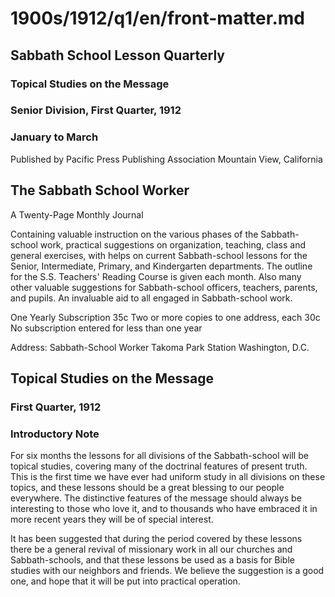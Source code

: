 # 1900s/1912/q1/en/front-matter.md

## Sabbath School Lesson Quarterly
### Topical Studies on the Message
### Senior Division, First Quarter, 1912
### January to March

Published by
Pacific Press Publishing Association
Mountain View, California

## The Sabbath School Worker
A Twenty-Page Monthly Journal

Containing valuable instruction on the various phases of the Sabbath-school work, practical suggestions on organization, teaching, class and general exercises, with helps on current Sabbath-school lessons for the Senior, Intermediate, Primary, and Kindergarten departments. The outline for the S.S. Teachers' Reading Course is given each month. Also many other valuable suggestions for Sabbath-school officers, teachers, parents, and pupils. An invaluable aid to all engaged in Sabbath-school work.

One Yearly Subscription                               35c
Two or more copies to one address, each               30c
No subscription entered for less than one year

Address:
Sabbath-School Worker
Takoma Park Station                   Washington, D.C.

## Topical Studies on the Message
### First Quarter, 1912

### Introductory Note

For six months the lessons for all divisions of the Sabbath-school will be topical studies, covering many of the doctrinal features of present truth. This is the first time we have ever had uniform study in all divisions on these topics, and these lessons should be a great blessing to our people everywhere. The distinctive features of the message should always be interesting to those who love it, and to thousands who have embraced it in more recent years they will be of special interest.

It has been suggested that during the period covered by these lessons there be a general revival of missionary work in all our churches and Sabbath-schools, and that these lessons be used as a basis for Bible studies with our neighbors and friends. We believe the suggestion is a good one, and hope that it will be put into practical operation.